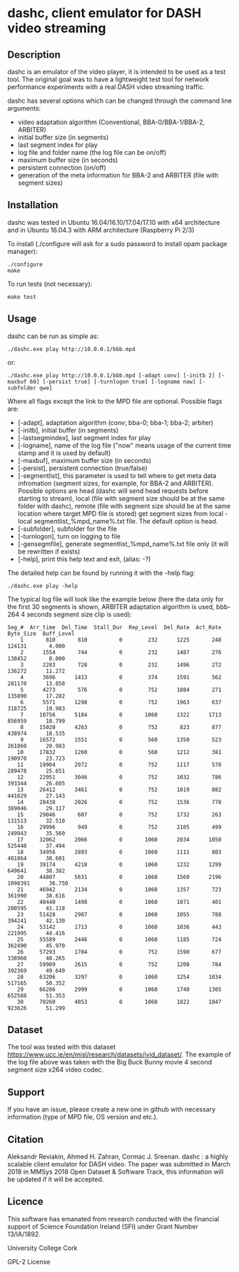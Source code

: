 # dashc, client emulator for DASH video streaming

## Description

dashc is an emulator of the video player, it is intended to be used as a test tool. The original goal was to have a lightweight test tool for network performance experiments with a real DASH video streaming traffic.

dashc has several options which can be changed through the command line arguments:
* video adaptation algorithm (Conventional, BBA-0/BBA-1/BBA-2, ARBITER)
* initial buffer size (in segments)
* last segment index for play
* log file and folder name (the log file can be on/off)
* maximum buffer size (in seconds)
* persistent connection (on/off)
* generation of the meta information for BBA-2 and ARBITER (file with segment sizes)

## Installation


dashc was tested in Ubuntu 16.04/16.10/17.04/17.10 with x64 architecture and in Ubuntu 16.04.3 with ARM architecture (Raspberry Pi 2/3)

To install (./configure will ask for a sudo password to install opam package manager):
```
./configure
make
```

To run tests (not necessary):
```
make test
```

## Usage

dashc can be run as simple as:
```
./dashc.exe play http://10.0.0.1/bbb.mpd
```

or:
```
./dashc.exe play http://10.0.0.1/bbb.mpd [-adapt conv] [-initb 2] [-maxbuf 60] [-persist true] [-turnlogon true] [-logname now] [-subfolder qwe]
```
Where all flags except the link to the MPD file are optional. Possible flags are:
* [-adapt], adaptation algorithm (conv; bba-0; bba-1; bba-2; arbiter)
* [-initb], initial buffer (in segments)
* [-lastsegmindex], last segment index for play
* [-logname], name of the log file ("now" means usage of the current time stamp and it is used by default)
* [-maxbuf], maximum buffer size (in seconds)
* [-persist], persistent connection (true/false)
* [-segmentlist], this parameter is used to tell where to get meta data infromation (segment sizes, for example, for BBA-2 and ARBITER). Possible options are head (dashc will send head requests before starting to stream), local (file with segment size should be at the same folder with dashc), remote (file with segment size should be at the same location where target MPD file is stored) get segment sizes from  local - local segmentlist_%mpd_name%.txt file. The default option is head.
* [-subfolder], subfolder for the file
* [-turnlogon], turn on logging to file
* [-gensegmfile], generate segmentlist_%mpd_name%.txt file only (it will be rewritten if exists)
* [-help],  print this help text and exit, (alias: -?)


The detailed help can be found by running it with the -help flag:
```
./dashc.exe play -help
```

The typical log file will look like the example below (here the data only for the first 30 segments is shown, ARBITER adaptation algorithm is used, bbb-264 4 seconds segment size clip is used):
```
Seg_#  Arr_time  Del_Time  Stall_Dur  Rep_Level  Del_Rate  Act_Rate  Byte_Size  Buff_Level
    1       810       810          0        232      1225       248     124131       4.000  
    2      1554       744          0        232      1487       276     138452       8.000  
    3      2283       728          0        232      1496       272     136272      11.272  
    4      3696      1413          0        374      1591       562     281170      13.858  
    5      4273       576          0        752      1884       271     135890      17.282  
    6      5571      1298          0        752      1963       637     318725      19.983  
    7     10756      5184          0       1060      1322      1713     856959      18.799  
    8     15020      4263          0        752       823       877     438974      18.535  
    9     16572      1551          0        560      1350       523     261860      20.983  
   10     17832      1260          0        560      1212       381     190970      23.723  
   11     19904      2072          0        752      1117       578     289478      25.651  
   12     22951      3046          0        752      1032       786     393344      26.605  
   13     26412      3461          0        752      1019       882     441029      27.143  
   14     28438      2026          0        752      1536       778     389046      29.117  
   15     29046       607          0        752      1732       263     131513      32.510  
   16     29996       949          0        752      2105       499     249943      35.560  
   17     32062      2066          0       1060      2034      1050     525440      37.494  
   18     34956      2893          0       1060      1111       803     401864      38.601  
   19     39174      4218          0       1060      1232      1299     649641      38.382  
   20     44807      5631          0       1060      1560      2196    1098391      36.750  
   21     46942      2134          0       1060      1357       723     361990      38.616  
   22     48440      1498          0       1060      1071       401     200595      41.118  
   23     51428      2987          0       1060      1055       788     394241      42.130  
   24     53142      1713          0       1060      1036       443     221995      44.416  
   25     55589      2446          0       1060      1185       724     362490      45.970  
   26     57293      1704          0        752      1590       677     338960      48.265  
   27     59909      2615          0        752      1200       784     392369      49.649  
   28     63206      3297          0       1060      1254      1034     517165      50.352  
   29     66206      2999          0       1060      1740      1305     652588      51.353  
   30     70260      4053          0       1060      1822      1847     923626      51.299  
```

## Dataset

The tool was tested with this dataset https://www.ucc.ie/en/misl/research/datasets/ivid_dataset/. The example of the log file above was taken with the Big Buck Bunny movie 4 second segment size x264 video codec.

## Support

If you have an issue, please create a new one in github with necessary information (type of MPD file, OS version and etc.).

## Citation

Aleksandr Reviakin, Ahmed H. Zahran, Cormac J. Sreenan. dashc : a highly scalable client emulator for DASH video. The paper was submitted in March 2018 in MMSys 2018 Open Dataset & Software Track, this information will be updated if it will be accepted.

## Licence

This software has emanated from research conducted with the financial support of Science Foundation Ireland (SFI) under Grant Number 13/IA/1892.

University College Cork

GPL-2 License